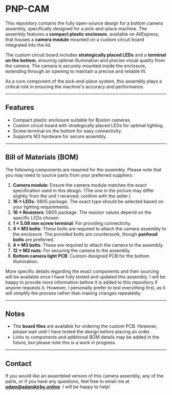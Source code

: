 # PNP-CAM  

This repository contains the fully open-source design for a bottom camera assembly, specifically designed for a pick-and-place machine. The assembly features a **compact plastic enclosure**, available on AliExpress, that houses a **camera module** mounted on a custom circuit board integrated into the lid.  

The custom circuit board includes **strategically placed LEDs** and a **terminal on the bottom**, ensuring optimal illumination and precise visual quality from the camera. The camera is securely mounted inside the enclosure, extending through an opening to maintain a precise and reliable fit.  

As a core component of the pick-and-place system, this assembly plays a critical role in ensuring the machine's accuracy and performance.  

---

## Features  
- Compact plastic enclosure suitable for Boston cameras.
- Custom circuit board with strategically placed LEDs for optimal lighting.
- Screw terminal on the bottom for easy connectivity.
- Supports M3 hardware for secure assembly.

---

## Bill of Materials (BOM)  
The following components are required for the assembly. Please note that you may need to source parts from your preferred suppliers:

1. **Camera module**: Ensure the camera module matches the exact specification used in this design. (The one in the picture may differ slightly from the unit I received; confirm with the seller.)
2. **16 × LEDs**: 0805 package. The exact type should be selected based on your lighting requirements.
3. **16 × Resistors**: 0805 package. The resistor values depend on the specific LEDs chosen.
4. **1 × 5.08 mm screw terminal**: For providing connectivity.
5. **4 × M3 bolts**: These bolts are required to attach the camera assembly to the enclosure. The provided bolts are countersunk, though **panhead bolts** are preferred.
6. **4 × M3 bolts**: These are required to attach the camera to the assembly.
7. **12 × M3 nuts**: For securing the camera to the assembly.
8. **Bottom camera light PCB**: Custom-designed PCB for the bottom illumination.

More specific details regarding the exact components and their sourcing will be available once I have fully tested and updated this assembly. I will be happy to provide more information before it is added to this repository if anyone requests it. However, I personally prefer to test everything first, as it will simplify the process rather than making changes repeatedly.

---

## Notes  
- The **board files** are available for ordering the custom PCB. However, please wait until I have tested the design before placing an order.  
- Links to components and additional BOM details may be added in the future, but please note this is a work in progress.

---

## Contact  
If you would like an assembled version of this camera assembly, any of the parts, or if you have any questions, feel free to email me at **adam@adamkirby.online**. I will be happy to help!
